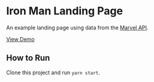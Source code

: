 # Iron Man Landing Page

An example landing page using data from the [Marvel API](https://developer.marvel.com/).

[View Demo](https://bgrapes-iron-man.surge.sh/)

## How to Run

Clone this project and run `yarn start`.
